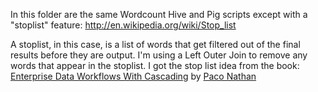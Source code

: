 In this folder are the same Wordcount Hive and Pig scripts except with a
"stoplist" feature: http://en.wikipedia.org/wiki/Stop_list

A stoplist, in this case, is a list of words that get filtered out of the
final results before they are output. I'm using a Left Outer Join to
remove any words that appear in the stoplist.  I got the stop list idea from the book:
[Enterprise Data Workflows With Cascading](http://www.amazon.com/Enterprise-Data-Workflows-Cascading-Nathan/dp/1449358721) 
by [Paco Nathan](http://en.wikipedia.org/wiki/Paco_Nathan)
